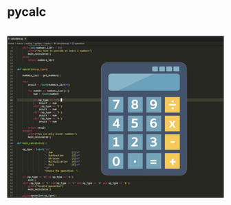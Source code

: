 # pycalc

<h1 align="center">
    <img width="700" alt="Pycalc" src="https://github.com/some0necoding/pycalc/blob/main/.github/pycalc_website.png">
</h1>